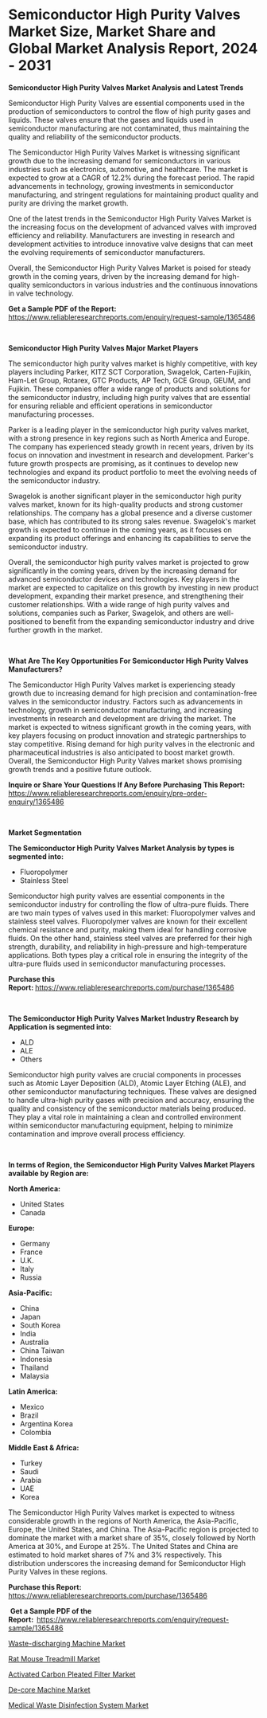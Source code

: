 <p><h1>Semiconductor High Purity Valves Market Size, Market Share and Global Market Analysis Report, 2024 - 2031</h1></p><p><strong>Semiconductor High Purity Valves Market Analysis and Latest Trends</strong></p>
<p><p>Semiconductor High Purity Valves are essential components used in the production of semiconductors to control the flow of high purity gases and liquids. These valves ensure that the gases and liquids used in semiconductor manufacturing are not contaminated, thus maintaining the quality and reliability of the semiconductor products.</p><p>The Semiconductor High Purity Valves Market is witnessing significant growth due to the increasing demand for semiconductors in various industries such as electronics, automotive, and healthcare. The market is expected to grow at a CAGR of 12.2% during the forecast period. The rapid advancements in technology, growing investments in semiconductor manufacturing, and stringent regulations for maintaining product quality and purity are driving the market growth.</p><p>One of the latest trends in the Semiconductor High Purity Valves Market is the increasing focus on the development of advanced valves with improved efficiency and reliability. Manufacturers are investing in research and development activities to introduce innovative valve designs that can meet the evolving requirements of semiconductor manufacturers.</p><p>Overall, the Semiconductor High Purity Valves Market is poised for steady growth in the coming years, driven by the increasing demand for high-quality semiconductors in various industries and the continuous innovations in valve technology.</p></p>
<p><strong>Get a Sample PDF of the Report:&nbsp;</strong> <a href="https://www.reliableresearchreports.com/enquiry/request-sample/1365486">https://www.reliableresearchreports.com/enquiry/request-sample/1365486</a></p>
<p>&nbsp;</p>
<p><strong>Semiconductor High Purity Valves Major Market Players</strong></p>
<p><p>The semiconductor high purity valves market is highly competitive, with key players including Parker, KITZ SCT Corporation, Swagelok, Carten-Fujikin, Ham-Let Group, Rotarex, GTC Products, AP Tech, GCE Group, GEUM, and Fujikin. These companies offer a wide range of products and solutions for the semiconductor industry, including high purity valves that are essential for ensuring reliable and efficient operations in semiconductor manufacturing processes.</p><p>Parker is a leading player in the semiconductor high purity valves market, with a strong presence in key regions such as North America and Europe. The company has experienced steady growth in recent years, driven by its focus on innovation and investment in research and development. Parker's future growth prospects are promising, as it continues to develop new technologies and expand its product portfolio to meet the evolving needs of the semiconductor industry.</p><p>Swagelok is another significant player in the semiconductor high purity valves market, known for its high-quality products and strong customer relationships. The company has a global presence and a diverse customer base, which has contributed to its strong sales revenue. Swagelok's market growth is expected to continue in the coming years, as it focuses on expanding its product offerings and enhancing its capabilities to serve the semiconductor industry.</p><p>Overall, the semiconductor high purity valves market is projected to grow significantly in the coming years, driven by the increasing demand for advanced semiconductor devices and technologies. Key players in the market are expected to capitalize on this growth by investing in new product development, expanding their market presence, and strengthening their customer relationships. With a wide range of high purity valves and solutions, companies such as Parker, Swagelok, and others are well-positioned to benefit from the expanding semiconductor industry and drive further growth in the market.</p></p>
<p>&nbsp;</p>
<p><strong>What Are The Key Opportunities For Semiconductor High Purity Valves Manufacturers?</strong></p>
<p><p>The Semiconductor High Purity Valves market is experiencing steady growth due to increasing demand for high precision and contamination-free valves in the semiconductor industry. Factors such as advancements in technology, growth in semiconductor manufacturing, and increasing investments in research and development are driving the market. The market is expected to witness significant growth in the coming years, with key players focusing on product innovation and strategic partnerships to stay competitive. Rising demand for high purity valves in the electronic and pharmaceutical industries is also anticipated to boost market growth. Overall, the Semiconductor High Purity Valves market shows promising growth trends and a positive future outlook.</p></p>
<p><strong>Inquire or Share Your Questions If Any Before Purchasing This Report:</strong> <a href="https://www.reliableresearchreports.com/enquiry/pre-order-enquiry/1365486">https://www.reliableresearchreports.com/enquiry/pre-order-enquiry/1365486</a></p>
<p>&nbsp;</p>
<p><strong>Market Segmentation</strong></p>
<p><strong>The Semiconductor High Purity Valves Market Analysis by types is segmented into:</strong></p>
<p><ul><li>Fluoropolymer</li><li>Stainless Steel</li></ul></p>
<p><p>Semiconductor high purity valves are essential components in the semiconductor industry for controlling the flow of ultra-pure fluids. There are two main types of valves used in this market: Fluoropolymer valves and stainless steel valves. Fluoropolymer valves are known for their excellent chemical resistance and purity, making them ideal for handling corrosive fluids. On the other hand, stainless steel valves are preferred for their high strength, durability, and reliability in high-pressure and high-temperature applications. Both types play a critical role in ensuring the integrity of the ultra-pure fluids used in semiconductor manufacturing processes.</p></p>
<p><strong>Purchase this Report:&nbsp;</strong><a href="https://www.reliableresearchreports.com/purchase/1365486">https://www.reliableresearchreports.com/purchase/1365486</a></p>
<p>&nbsp;</p>
<p><strong>The Semiconductor High Purity Valves Market Industry Research by Application is segmented into:</strong></p>
<p><ul><li>ALD</li><li>ALE</li><li>Others</li></ul></p>
<p><p>Semiconductor high purity valves are crucial components in processes such as Atomic Layer Deposition (ALD), Atomic Layer Etching (ALE), and other semiconductor manufacturing techniques. These valves are designed to handle ultra-high purity gases with precision and accuracy, ensuring the quality and consistency of the semiconductor materials being produced. They play a vital role in maintaining a clean and controlled environment within semiconductor manufacturing equipment, helping to minimize contamination and improve overall process efficiency.</p></p>
<p>&nbsp;</p>
<p><strong>In terms of Region, the Semiconductor High Purity Valves Market Players available by Region are:</strong></p>
<p>
    <p> <strong> North America: </strong>
        <ul>
            <li>United States</li>
            <li>Canada</li>
        </ul>
        </p> 
    <p> <strong> Europe: </strong>
        <ul>
            <li>Germany</li>
            <li>France</li>
            <li>U.K.</li>
            <li>Italy</li>
            <li>Russia</li>
        </ul>
        </p> 
    <p> <strong> Asia-Pacific: </strong>
        <ul>
            <li>China</li>
            <li>Japan</li>
            <li>South Korea</li>
            <li>India</li>
            <li>Australia</li>
            <li>China Taiwan</li>
            <li>Indonesia</li>
            <li>Thailand</li>
            <li>Malaysia</li>
        </ul>
        </p> 
    <p> <strong> Latin America: </strong>
        <ul>
            <li>Mexico</li>
            <li>Brazil</li>
            <li>Argentina Korea</li>
            <li>Colombia</li>
        </ul>
        </p> 
    <p> <strong> Middle East & Africa: </strong>
        <ul>
            <li>Turkey</li>
            <li>Saudi</li>
            <li>Arabia</li>
            <li>UAE</li>
            <li>Korea</li>
        </ul>
    </p>
    </p>
<p><p>The Semiconductor High Purity Valves market is expected to witness considerable growth in the regions of North America, the Asia-Pacific, Europe, the United States, and China. The Asia-Pacific region is projected to dominate the market with a market share of 35%, closely followed by North America at 30%, and Europe at 25%. The United States and China are estimated to hold market shares of 7% and 3% respectively. This distribution underscores the increasing demand for Semiconductor High Purity Valves in these regions.</p></p>
<p><strong>Purchase this Report: </strong><a href="https://www.reliableresearchreports.com/purchase/1365486">https://www.reliableresearchreports.com/purchase/1365486</a></p>
<p>&nbsp;<strong>Get a Sample PDF of the Report:&nbsp;&nbsp;</strong><a href="https://www.reliableresearchreports.com/enquiry/request-sample/1365486">https://www.reliableresearchreports.com/enquiry/request-sample/1365486</a></p>
<p><strong></strong></p>
<p><p><a href="https://medium.com/p/1d9655742588/edit">Waste-discharging Machine Market</a></p><p><a href="https://medium.com/p/11427d2d4bb1/edit">Rat Mouse Treadmill Market</a></p><p><a href="https://medium.com/p/5002ff626936/edit">Activated Carbon Pleated Filter Market</a></p><p><a href="https://medium.com/p/9be82f25fa34/edit">De-core Machine Market</a></p><p><a href="https://medium.com/p/b68e72a5d350/edit">Medical Waste Disinfection System Market</a></p></p>